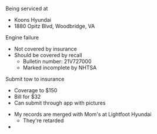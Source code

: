 Being serviced at
* Koons Hyundai
* 1880 Opitz Blvd, Woodbridge, VA

Engine failure
* Not covered by insurance
* Should be covered by recall
	* Bulletin number: 21V727000
	* Marked incomplete by NHTSA

Submit tow to insurance
- Coverage to $150
- Bill for $32
- Can submit through app with pictures 

* My records are merged with Mom's at Lightfoot Hyundai
	* They're retarded
* 
